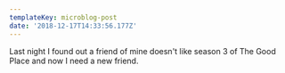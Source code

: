 ```yaml
---
templateKey: microblog-post
date: '2018-12-17T14:33:56.177Z'
---
```


Last night I found out a friend of mine doesn't like season 3 of The Good Place and now I need a new friend.

